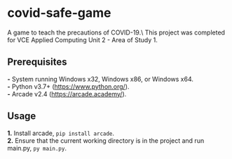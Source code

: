 # covid-safe-game
A game to teach the precautions of COVID-19.\\
This project was completed for VCE Applied Computing Unit 2 - Area of Study 1.

## Prerequisites
**-** System running Windows x32, Windows x86, or Windows x64.\
**-** Python v3.7+ (https://www.python.org/).\
**-** Arcade v2.4 (https://arcade.academy/).

## Usage
**1.** Install arcade, `pip install arcade`.\
**2.** Ensure that the current working directory is in the project and run main.py, `py main.py`.
